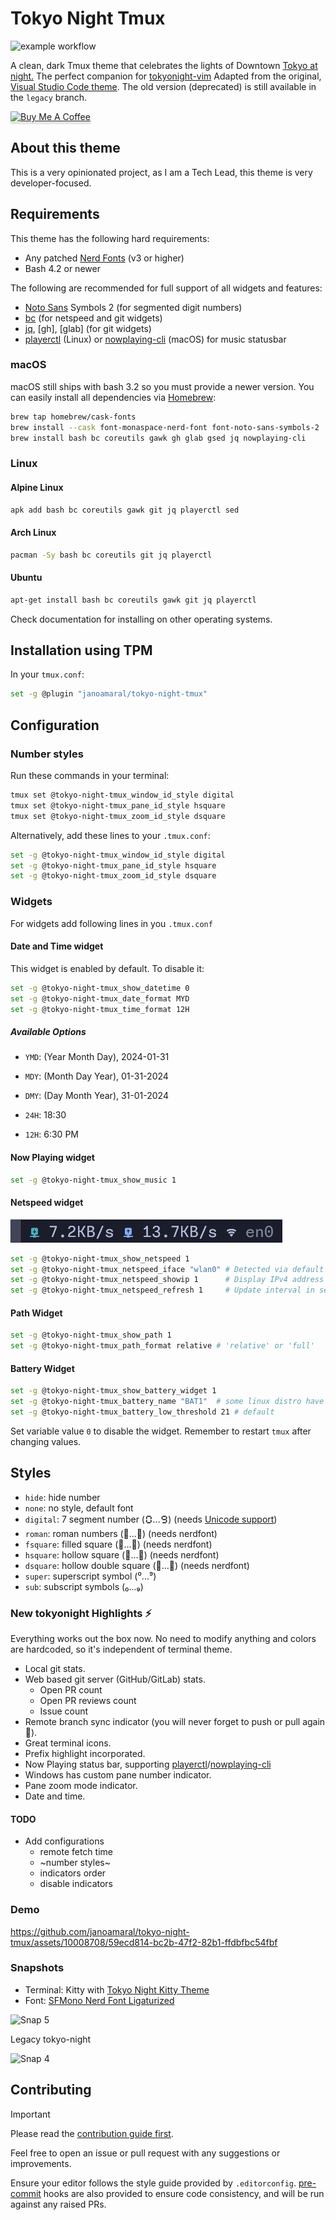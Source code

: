 # Tokyo Night Tmux

![example workflow](https://github.com/janoamaral/tokyo-night-tmux/actions/workflows/pre-commit.yml/badge.svg?branch=master)

A clean, dark Tmux theme that celebrates the lights of Downtown [Tokyo at night.](https://www.google.com/search?q=tokyo+night&newwindow=1&sxsrf=ACYBGNRiOGCstG_Xohb8CgG5UGwBRpMIQg:1571032079139&source=lnms&tbm=isch&sa=X&ved=0ahUKEwiayIfIhpvlAhUGmuAKHbfRDaIQ_AUIEigB&biw=1280&bih=666&dpr=2)
The perfect companion for [tokyonight-vim](https://github.com/ghifarit53/tokyonight-vim)
Adapted from the original, [Visual Studio Code theme](https://github.com/enkia/tokyo-night-vscode-theme).
The old version (deprecated) is still available in the `legacy` branch.

<a href="https://www.buymeacoffee.com/jano" target="_blank"><img src="https://www.buymeacoffee.com/assets/img/custom_images/orange_img.png" alt="Buy Me A Coffee" style="height: 41px !important;width: 174px !important;box-shadow: 0px 3px 2px 0px rgba(190, 190, 190, 0.5) !important;-webkit-box-shadow: 0px 3px 2px 0px rgba(190, 190, 190, 0.5) !important;" ></a>

## About this theme

This is a very opinionated project, as I am a Tech Lead, this theme is very developer-focused.

## Requirements

This theme has the following hard requirements:

- Any patched [Nerd Fonts] (v3 or higher)
- Bash 4.2 or newer

The following are recommended for full support of all widgets and features:

- [Noto Sans] Symbols 2 (for segmented digit numbers)
- [bc] (for netspeed and git widgets)
- [jq], [gh], [glab] (for git widgets)
- [playerctl] (Linux) or [nowplaying-cli] (macOS) for music statusbar

### macOS

macOS still ships with bash 3.2 so you must provide a newer version.
You can easily install all dependencies via [Homebrew]:

```bash
brew tap homebrew/cask-fonts
brew install --cask font-monaspace-nerd-font font-noto-sans-symbols-2
brew install bash bc coreutils gawk gh glab gsed jq nowplaying-cli
```

### Linux

#### Alpine Linux

```bash
apk add bash bc coreutils gawk git jq playerctl sed
```

#### Arch Linux

```bash
pacman -Sy bash bc coreutils git jq playerctl
```

#### Ubuntu

```bash
apt-get install bash bc coreutils gawk git jq playerctl
```

Check documentation for installing on other operating systems.

## Installation using TPM

In your `tmux.conf`:

```bash
set -g @plugin "janoamaral/tokyo-night-tmux"
```

## Configuration

### Number styles

Run these commands in your terminal:

```bash
tmux set @tokyo-night-tmux_window_id_style digital
tmux set @tokyo-night-tmux_pane_id_style hsquare
tmux set @tokyo-night-tmux_zoom_id_style dsquare
```

Alternatively, add these lines to your  `.tmux.conf`:

```bash
set -g @tokyo-night-tmux_window_id_style digital
set -g @tokyo-night-tmux_pane_id_style hsquare
set -g @tokyo-night-tmux_zoom_id_style dsquare
```

### Widgets

For widgets add following lines in you `.tmux.conf`

#### Date and Time widget

This widget is enabled by default. To disable it:

```bash
set -g @tokyo-night-tmux_show_datetime 0
set -g @tokyo-night-tmux_date_format MYD
set -g @tokyo-night-tmux_time_format 12H
```

##### Available Options

- `YMD`: (Year Month Day), 2024-01-31
- `MDY`: (Month Day Year), 01-31-2024
- `DMY`: (Day Month Year), 31-01-2024

- `24H`: 18:30
- `12H`: 6:30 PM

#### Now Playing widget

```bash
set -g @tokyo-night-tmux_show_music 1
```

#### Netspeed widget
![Snap netspeed](snaps/netspeed.png)

```bash
set -g @tokyo-night-tmux_show_netspeed 1
set -g @tokyo-night-tmux_netspeed_iface "wlan0" # Detected via default route
set -g @tokyo-night-tmux_netspeed_showip 1      # Display IPv4 address (default 0)
set -g @tokyo-night-tmux_netspeed_refresh 1     # Update interval in seconds (default 1)
```

#### Path Widget

```bash
set -g @tokyo-night-tmux_show_path 1
set -g @tokyo-night-tmux_path_format relative # 'relative' or 'full'
```

#### Battery Widget

```bash
set -g @tokyo-night-tmux_show_battery_widget 1
set -g @tokyo-night-tmux_battery_name "BAT1"  # some linux distro have 'BAT0'
set -g @tokyo-night-tmux_battery_low_threshold 21 # default
```

Set variable value `0` to disable the widget. Remember to restart `tmux` after
changing values.

## Styles

- `hide`: hide number
- `none`: no style, default font
- `digital`: 7 segment number (🯰...🯹) (needs [Unicode support](https://github.com/janoamaral/tokyo-night-tmux/issues/36#issuecomment-1907072080))
- `roman`: roman numbers (󱂈...󱂐) (needs nerdfont)
- `fsquare`: filled square (󰎡...󰎼) (needs nerdfont)
- `hsquare`: hollow square (󰎣...󰎾) (needs nerdfont)
- `dsquare`: hollow double square (󰎡...󰎼) (needs nerdfont)
- `super`: superscript symbol (⁰...⁹)
- `sub`: subscript symbols (₀...₉)

### New tokyonight Highlights ⚡

Everything works out the box now. No need to modify anything and colors are hardcoded,
so it's independent of terminal theme.

- Local git stats.
- Web based git server (GitHub/GitLab) stats.
  - Open PR count
  - Open PR reviews count
  - Issue count
- Remote branch sync indicator (you will never forget to push or pull again 🤪).
- Great terminal icons.
- Prefix highlight incorporated.
- Now Playing status bar, supporting [playerctl]/[nowplaying-cli]
- Windows has custom pane number indicator.
- Pane zoom mode indicator.
- Date and time.

#### TODO

- Add configurations
  - remote fetch time
  - ~number styles~
  - indicators order
  - disable indicators

### Demo

https://github.com/janoamaral/tokyo-night-tmux/assets/10008708/59ecd814-bc2b-47f2-82b1-ffdbfbc54fbf

### Snapshots

- Terminal: Kitty with [Tokyo Night Kitty Theme](https://github.com/davidmathers/tokyo-night-kitty-theme)
- Font: [SFMono Nerd Font Ligaturized](https://github.com/shaunsingh/SFMono-Nerd-Font-Ligaturized)

![Snap 5](snaps/logico.png)

Legacy tokyo-night

![Snap 4](snaps/l01.png)

## Contributing

> [!IMPORTANT]  
> Please read the [contribution guide first](CONTRIBUTING.md).

Feel free to open an issue or pull request with any suggestions or improvements.

Ensure your editor follows the style guide provided by `.editorconfig`.
[pre-commit] hooks are also provided to ensure code consistency, and will be
run against any raised PRs.

[pre-commit]: https://pre-commit.com/
[Noto Sans]: https://fonts.google.com/noto/specimen/Noto+Sans
[Nerd Fonts]: https://www.nerdfonts.com/
[coreutils]: https://www.gnu.org/software/coreutils/
[bc]: https://www.gnu.org/software/bc/
[jq]: https://jqlang.github.io/jq/
[playerctl]: https://github.com/altdesktop/playerctl
[nowplaying-cli]: https://github.com/kirtan-shah/nowplaying-cli
[Homebrew]: https://brew.sh/
